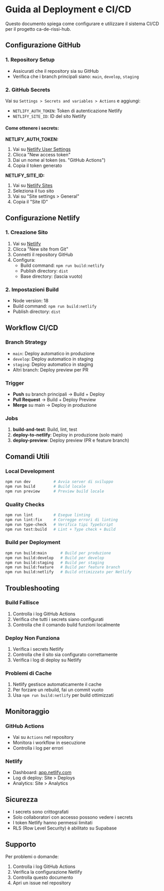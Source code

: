 # Guida al Deployment e CI/CD

Questo documento spiega come configurare e utilizzare il sistema CI/CD per il progetto ca-de-rissi-hub.

## Configurazione GitHub

### 1. Repository Setup
- Assicurati che il repository sia su GitHub
- Verifica che i branch principali siano: `main`, `develop`, `staging`

### 2. GitHub Secrets
Vai su `Settings > Secrets and variables > Actions` e aggiungi:

- `NETLIFY_AUTH_TOKEN`: Token di autenticazione Netlify
- `NETLIFY_SITE_ID`: ID del sito Netlify

#### Come ottenere i secrets:

**NETLIFY_AUTH_TOKEN:**
1. Vai su [Netlify User Settings](https://app.netlify.com/user/settings/tokens)
2. Clicca "New access token"
3. Dai un nome al token (es. "GitHub Actions")
4. Copia il token generato

**NETLIFY_SITE_ID:**
1. Vai su [Netlify Sites](https://app.netlify.com/sites)
2. Seleziona il tuo sito
3. Vai su "Site settings > General"
4. Copia il "Site ID"

## Configurazione Netlify

### 1. Creazione Sito
1. Vai su [Netlify](https://app.netlify.com/)
2. Clicca "New site from Git"
3. Connetti il repository GitHub
4. Configura:
   - Build command: `npm run build:netlify`
   - Publish directory: `dist`
   - Base directory: (lascia vuoto)

### 2. Impostazioni Build
- Node version: 18
- Build command: `npm run build:netlify`
- Publish directory: `dist`

## Workflow CI/CD

### Branch Strategy
- `main`: Deploy automatico in produzione
- `develop`: Deploy automatico in staging
- `staging`: Deploy automatico in staging
- Altri branch: Deploy preview per PR

### Trigger
- **Push** su branch principali → Build + Deploy
- **Pull Request** → Build + Deploy Preview
- **Merge** su main → Deploy in produzione

### Jobs
1. **build-and-test**: Build, lint, test
2. **deploy-to-netlify**: Deploy in produzione (solo main)
3. **deploy-preview**: Deploy preview (PR e feature branch)

## Comandi Utili

### Local Development
```bash
npm run dev          # Avvia server di sviluppo
npm run build        # Build locale
npm run preview      # Preview build locale
```

### Quality Checks
```bash
npm run lint         # Esegue linting
npm run lint:fix     # Corregge errori di linting
npm run type-check   # Verifica tipi TypeScript
npm run test:build   # Lint + Type check + Build
```

### Build per Deployment
```bash
npm run build:main      # Build per produzione
npm run build:develop   # Build per develop
npm run build:staging   # Build per staging
npm run build:feature   # Build per feature branch
npm run build:netlify   # Build ottimizzato per Netlify
```

## Troubleshooting

### Build Fallisce
1. Controlla i log GitHub Actions
2. Verifica che tutti i secrets siano configurati
3. Controlla che il comando build funzioni localmente

### Deploy Non Funziona
1. Verifica i secrets Netlify
2. Controlla che il sito sia configurato correttamente
3. Verifica i log di deploy su Netlify

### Problemi di Cache
1. Netlify gestisce automaticamente il cache
2. Per forzare un rebuild, fai un commit vuoto
3. Usa `npm run build:netlify` per build ottimizzati

## Monitoraggio

### GitHub Actions
- Vai su `Actions` nel repository
- Monitora i workflow in esecuzione
- Controlla i log per errori

### Netlify
- Dashboard: [app.netlify.com](https://app.netlify.com)
- Log di deploy: Site > Deploys
- Analytics: Site > Analytics

## Sicurezza

- I secrets sono crittografati
- Solo collaboratori con accesso possono vedere i secrets
- I token Netlify hanno permessi limitati
- RLS (Row Level Security) è abilitato su Supabase

## Supporto

Per problemi o domande:
1. Controlla i log GitHub Actions
2. Verifica la configurazione Netlify
3. Controlla questo documento
4. Apri un issue nel repository
